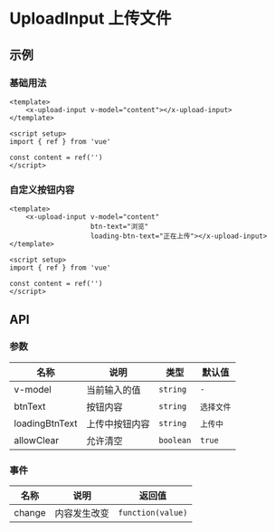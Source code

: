 # UploadInput 上传文件

## 示例

### 基础用法

```vue
<template>
    <x-upload-input v-model="content"></x-upload-input>
</template>

<script setup>
import { ref } from 'vue'

const content = ref('')
</script>
```


### 自定义按钮内容

```vue
<template>
    <x-upload-input v-model="content"
                    btn-text="浏览"
                    loading-btn-text="正在上传"></x-upload-input>
</template>

<script setup>
import { ref } from 'vue'

const content = ref('')
</script>
```

## API

### 参数

| 名称             | 说明      | 类型        | 默认值    |
|----------------|---------|-----------|--------|
| v-model        | 当前输入的值  | `string`  | `-`    |
| btnText        | 按钮内容    | `string`  | `选择文件` |
| loadingBtnText | 上传中按钮内容 | `string`  | `上传中`  |
| allowClear     | 允许清空    | `boolean` | `true` |

### 事件

| 名称     | 说明     | 返回值               |
|--------|--------|-------------------|
| change | 内容发生改变 | `function(value)` |
